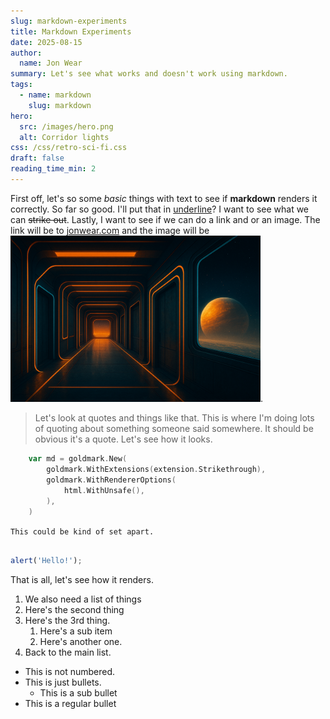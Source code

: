 ```yaml
---
slug: markdown-experiments
title: Markdown Experiments
date: 2025-08-15
author:
  name: Jon Wear
summary: Let's see what works and doesn't work using markdown.
tags:
  - name: markdown
    slug: markdown
hero:
  src: /images/hero.png
  alt: Corridor lights
css: /css/retro-sci-fi.css
draft: false
reading_time_min: 2
---
```


First off, let's so some *basic* things with text to see if **markdown** renders it correctly.  So far so good.  I'll put that in <u>underline</u>? I want to see what we can ~~strike out~~.  Lastly, I want to see if we can do a link and or an image.  The link will be to [jonwear.com](https://jonwear.com) and the image will be <img src="/images/hero2.png" alt="hero image" width="400">.

> Let's look at quotes and things like that.  This is where I'm doing lots of quoting about something someone said somewhere.  It should be obvious it's a quote.  Let's see how it looks.

```go
    var md = goldmark.New(
        goldmark.WithExtensions(extension.Strikethrough),
        goldmark.WithRendererOptions(
            html.WithUnsafe(),
        ),
    )
```

`This could be kind of set apart.`

```js

alert('Hello!');

```

That is all, let's see how it renders.

1. We also need a list of things
1. Here's the second thing
1. Here's the 3rd thing.
    1. Here's a sub item
    1. Here's another one.
1. Back to the main list.

* This is not numbered.
* This is just bullets.
    * This is a sub bullet
* This is a regular bullet
